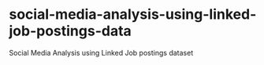 # social-media-analysis-using-linked-job-postings-data
Social Media Analysis using Linked Job postings dataset
